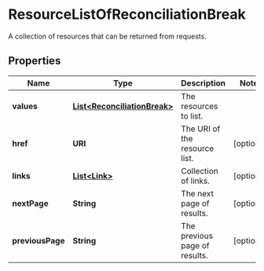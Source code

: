 

# ResourceListOfReconciliationBreak

A collection of resources that can be returned from requests.

## Properties

Name | Type | Description | Notes
------------ | ------------- | ------------- | -------------
**values** | [**List&lt;ReconciliationBreak&gt;**](ReconciliationBreak.md) | The resources to list. | 
**href** | **URI** | The URI of the resource list. |  [optional]
**links** | [**List&lt;Link&gt;**](Link.md) | Collection of links. |  [optional]
**nextPage** | **String** | The next page of results. |  [optional]
**previousPage** | **String** | The previous page of results. |  [optional]



